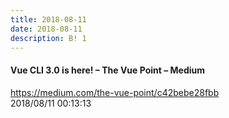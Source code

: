 ```yaml
---
title: 2018-08-11
date: 2018-08-11
description: B! 1
---
```


#### Vue CLI 3.0 is here! – The Vue Point – Medium
https://medium.com/the-vue-point/c42bebe28fbb<br>
2018/08/11 00:13:13<br>


